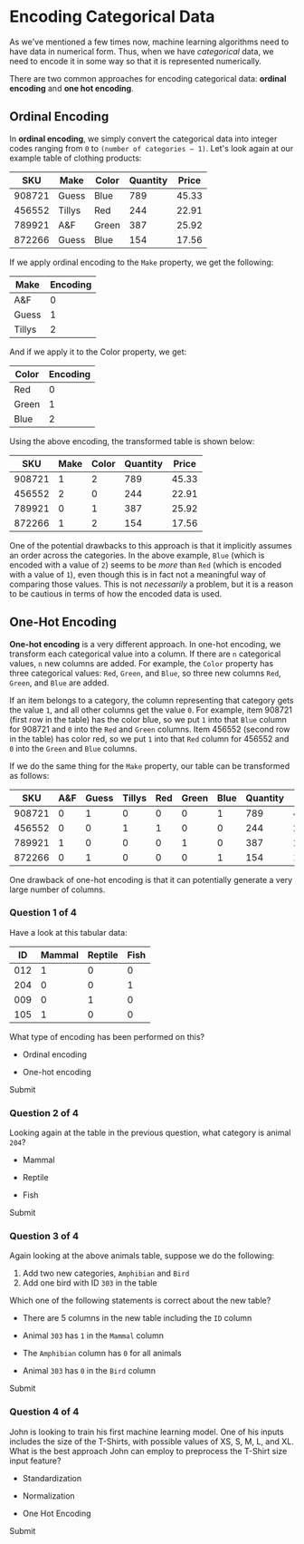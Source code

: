 Encoding Categorical Data
=========================

As we've mentioned a few times now, machine learning algorithms need to have data in numerical form. Thus, when we have _categorical_ data, we need to encode it in some way so that it is represented numerically.

There are two common approaches for encoding categorical data: **ordinal encoding** and **one hot encoding**.

Ordinal Encoding
----------------

In **ordinal encoding**, we simply convert the categorical data into integer codes ranging from `0` to `(number of categories – 1)`. Let's look again at our example table of clothing products:

| SKU    | Make   | Color | Quantity | Price |
| ---    | ---    | ---   | ---      | ---   |
| 908721 | Guess  | Blue  | 789      | 45.33 |
| 456552 | Tillys | Red   | 244      | 22.91 |
| 789921 | A&F    | Green | 387      | 25.92 |
| 872266 | Guess  | Blue  | 154      | 17.56 |


If we apply ordinal encoding to the `Make` property, we get the following:

| Make   | Encoding |
| ---    | ---      |
| A&F    | 0        |
| Guess  | 1        |
| Tillys | 2        |


And if we apply it to the Color property, we get:

| Color | Encoding |
| ---   | ---      |
| Red   | 0        |
| Green | 1        |
| Blue  | 2        |


Using the above encoding, the transformed table is shown below:

| SKU    | Make | Color | Quantity | Price |
| ---    | ---  | ---   | ---      | ---   |
| 908721 | 1    | 2     | 789      | 45.33 |
| 456552 | 2    | 0     | 244      | 22.91 |
| 789921 | 0    | 1     | 387      | 25.92 |
| 872266 | 1    | 2     | 154      | 17.56 |


One of the potential drawbacks to this approach is that it implicitly assumes an order across the categories. In the above example, `Blue` (which is encoded with a value of `2`) seems to be _more_ than `Red` (which is encoded with a value of `1`), even though this is in fact not a meaningful way of comparing those values. This is not _necessarily_ a problem, but it is a reason to be cautious in terms of how the encoded data is used.

One-Hot Encoding
----------------

**One-hot encoding** is a very different approach. In one-hot encoding, we transform each categorical value into a column. If there are `n` categorical values, `n` new columns are added. For example, the `Color` property has three categorical values: `Red`, `Green`, and `Blue`, so three new columns `Red`, `Green`, and `Blue` are added.

If an item belongs to a category, the column representing that category gets the value `1`, and all other columns get the value `0`. For example, item 908721 (first row in the table) has the color blue, so we put `1` into that `Blue` column for 908721 and `0` into the `Red` and `Green` columns. Item 456552 (second row in the table) has color red, so we put `1` into that `Red` column for 456552 and `0` into the `Green` and `Blue` columns.

If we do the same thing for the `Make` property, our table can be transformed as follows:

| SKU    | A&F | Guess | Tillys | Red | Green | Blue | Quantity | Price |
| ---    | --- | ---   | ---    | --- | ---   | ---  | ---      | ---   |
| 908721 | 0   | 1     | 0      | 0   | 0     | 1    | 789      | 45.33 |
| 456552 | 0   | 0     | 1      | 1   | 0     | 0    | 244      | 22.91 |
| 789921 | 1   | 0     | 0      | 0   | 1     | 0    | 387      | 25.92 |
| 872266 | 0   | 1     | 0      | 0   | 0     | 1    | 154      | 17.56 |


One drawback of one-hot encoding is that it can potentially generate a very large number of columns.

### Question 1 of 4

Have a look at this tabular data:

| ID  | Mammal | Reptile | Fish |
| --- | ---    | ---     | ---  |
| 012 | 1      | 0       | 0    |
| 204 | 0      | 0       | 1    |
| 009 | 0      | 1       | 0    |
| 105 | 1      | 0       | 0    |


What type of encoding has been performed on this?

*   Ordinal encoding
    
*   One-hot encoding
    

Submit

### Question 2 of 4

Looking again at the table in the previous question, what category is animal `204`?

*   Mammal
    
*   Reptile
    
*   Fish
    

Submit

### Question 3 of 4

Again looking at the above animals table, suppose we do the following:

1.  Add two new categories, `Amphibian` and `Bird`
2.  Add one bird with ID `303` in the table

Which one of the following statements is correct about the new table?

*   There are 5 columns in the new table including the `ID` column
    
*   Animal `303` has `1` in the `Mammal` column
    
*   The `Amphibian` column has `0` for all animals
    
*   Animal `303` has `0` in the `Bird` column
    

Submit

### Question 4 of 4

John is looking to train his first machine learning model. One of his inputs includes the size of the T-Shirts, with possible values of XS, S, M, L, and XL. What is the best approach John can employ to preprocess the T-Shirt size input feature?

*   Standardization
    
*   Normalization
    
*   One Hot Encoding
    

Submit

